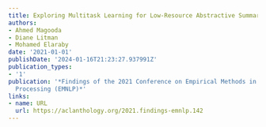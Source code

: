 ```yaml
---
title: Exploring Multitask Learning for Low-Resource Abstractive Summarization
authors:
- Ahmed Magooda
- Diane Litman
- Mohamed Elaraby
date: '2021-01-01'
publishDate: '2024-01-16T21:23:27.937991Z'
publication_types:
- '1'
publication: '*Findings of the 2021 Conference on Empirical Methods in Natural Language
  Processing (EMNLP)*'
links:
- name: URL
  url: https://aclanthology.org/2021.findings-emnlp.142
---
```

